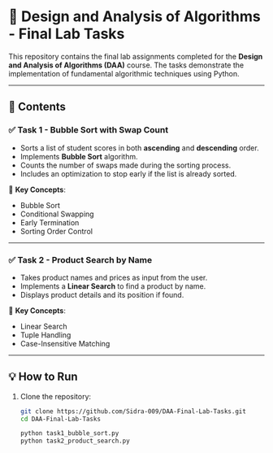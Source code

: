 # 🧠 Design and Analysis of Algorithms - Final Lab Tasks

This repository contains the final lab assignments completed for the **Design and Analysis of Algorithms (DAA)** course. The tasks demonstrate the implementation of fundamental algorithmic techniques using Python.

---

## 📂 Contents

### ✅ Task 1 - Bubble Sort with Swap Count

- Sorts a list of student scores in both **ascending** and **descending** order.
- Implements **Bubble Sort** algorithm.
- Counts the number of swaps made during the sorting process.
- Includes an optimization to stop early if the list is already sorted.

📌 **Key Concepts**:
- Bubble Sort  
- Conditional Swapping  
- Early Termination  
- Sorting Order Control  

---

### ✅ Task 2 - Product Search by Name

- Takes product names and prices as input from the user.
- Implements a **Linear Search** to find a product by name.
- Displays product details and its position if found.

📌 **Key Concepts**:
- Linear Search  
- Tuple Handling  
- Case-Insensitive Matching  

---

## 💡 How to Run

1. Clone the repository:
   ```bash
   git clone https://github.com/Sidra-009/DAA-Final-Lab-Tasks.git
   cd DAA-Final-Lab-Tasks

   python task1_bubble_sort.py
   python task2_product_search.py


